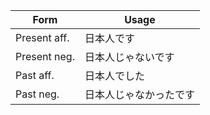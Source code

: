 |Form|Usage|
|-|-|
|Present aff.|日本人です|
|Present neg.|日本人じゃないです|
|Past aff.|日本人でした|
|Past neg.|日本人じゃなかったです|